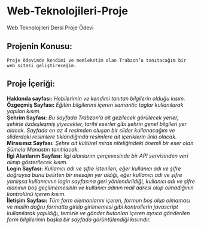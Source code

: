 # Web-Teknolojileri-Proje
Web Teknolojileri Dersi Proje Ödevi
## Projenin Konusu:
`Proje ödevimde kendimi ve memleketim olan Trabzon’u tanıtacağım bir web sitesi geliştireceğim.`<br/>
## Proje İçeriği:
**Hakkında sayfası:**
*Hobilerimin ve kendimi tanıtan bilgilerin olduğu kısım.*<br/>
**Özgeçmiş Sayfası:** 
*Eğitim bilgilerimi içeren samantic taglar kullanılarak yapılan kısım.*<br/>
**Şehrim Sayfası:**
*Bu sayfada Trabzon’a ait gezilecek görülecek yerler, şehirle özdeşleşmiş yiyecekler, tarihi eserler gibi şehrin genel bilgileri yer alacak. Sayfada en az 4 resimden oluşan bir slider kullanacağım ve sliderdaki resimlere tıklandığında resimlere ait içeriklerin linki olacak.*<br/>
**Mirasımız Sayfası:**
*Şehre ait kültürel miras niteliğindeki önemli bir eser olan Sümela Manastırı tanıtılacak.*<br/>
**İlgi Alanlarım Sayfası:** 
*İlgi alanlarım çerçevesinde bir API servisinden veri alınıp gösterilecek kısım.*<br/>
**Login Sayfası:**
*Kullanıcı adı ve şifre istenilen, eğer kullanıcı adı ve şifre doğruysa bunu belirten bir mesajın yer aldığı, eğer kullanıcı adı ve şifre yanlışsa kullanıcının login sayfasına geri yönlendirildiği, kullanıcı adı ve şifre alanının boş geçilmemesinin ve kullanıcı adının mail adresi olup olmadığının kontrolünü içeren kısım.*<br/>
**İletişim Sayfası:**
*Tüm form elemanlarını içeren, formun boş olup olmaması ve mailin doğru formatta girilip girilmemesi gibi kontrollerin javascript kullanılarak yapıldığı, temizle ve gönder butonları içeren ayrıca gönderilen form bilgilerinin başka bir sayfada görüntülendiği kısımdır.*<br/>
